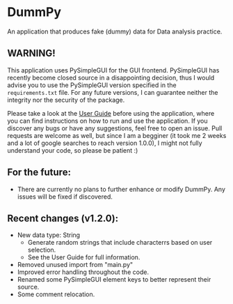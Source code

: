 # DummPy
An application that produces fake (dummy) data for Data analysis practice.

## WARNING!
This application uses PySimpleGUI for the GUI frontend. PySimpleGUI has recently become closed source in a disappointing decision, thus I would advise you to use the PySimpleGUI version specified in the `requirements.txt` file. For any future versions, I can guarantee neither the integrity nor the security of the package.

Please take a look at the [User Guide](https://github.com/AntonisTorb/dummPy/blob/main/User%20Guide.pdf) before using the application, where you can find instructions on how to run and use the application. If you discover any bugs or have any suggestions, feel free to open an issue. Pull requests are welcome as well, but since I am a begginer (it took me 2 weeks and a lot of google searches to reach version 1.0.0), I might not fully understand your code, so please be patient :) 

## For the future:
- There are currently no plans to further enhance or modify DummPy. Any issues will be fixed if discovered.

## Recent changes (v1.2.0):

- New data type: String
	- Generate random strings that include characterrs based on user selection.
	- See the User Guide for full information.
- Removed unused import from "main.py"
- Improved error handling throughout the code.
- Renamed some PySimpleGUI element keys to better represent their source.
- Some comment relocation.
